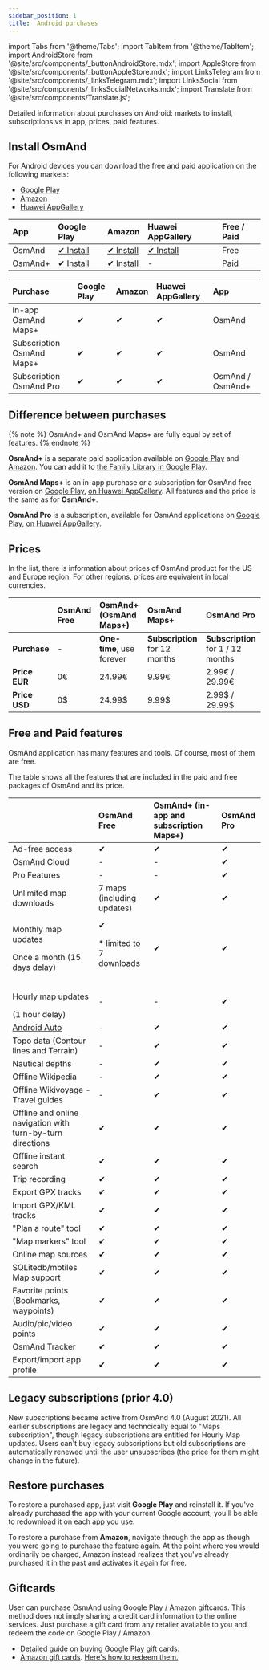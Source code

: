 ```yaml
---
sidebar_position: 1
title:  Android purchases
---
```


import Tabs from '@theme/Tabs';
import TabItem from '@theme/TabItem';
import AndroidStore from '@site/src/components/_buttonAndroidStore.mdx';
import AppleStore from '@site/src/components/_buttonAppleStore.mdx';
import LinksTelegram from '@site/src/components/_linksTelegram.mdx';
import LinksSocial from '@site/src/components/_linksSocialNetworks.mdx';
import Translate from '@site/src/components/Translate.js';

Detailed information about purchases on Android: markets to install, subscriptions vs in app, prices, paid features.

## Install OsmAnd

For Android devices you can download the free and paid application on the following markets:
- [Google Play](https://play.google.com/store/apps/dev?id=8483587772816822023)
- [Amazon](https://www.amazon.com/s?i=mobile-apps&rh=p_4%3AOsmAnd)
- [Huawei AppGallery](https://appgallery.huawei.com/#/app/C101486545)


|  App  | Google Play   | Amazon | Huawei AppGallery | Free / Paid |
| :------------- | :------------- | :------------- | :------------- | :------------- |
| OsmAnd  | [✔ Install](https://play.google.com/store/apps/details?id=net.osmand) | [✔ Install](https://www.amazon.com/OsmAnd-Maps-Navigation/dp/B00D0SA8I8) | [✔ Install](https://appgallery.huawei.com/#/app/C101486545) | Free |
| OsmAnd+  | [✔ Install](https://play.google.com/store/apps/details?id=net.osmand.plus) |  [✔ Install](https://www.amazon.com/OsmAnd-Maps-Navigation/dp/B00D0SEGMC/) | - | Paid |

| Purchase  | Google Play  | Amazon | Huawei AppGallery | App |
| :------------- | :------------- | :------------- | :------------- | :------------- |
| In-app OsmAnd Maps+ | ✔ | ✔ | ✔ | OsmAnd |
| Subscription OsmAnd Maps+ | ✔ | ✔ | ✔| OsmAnd |
| Subscription OsmAnd Pro | ✔ | ✔ | ✔ | OsmAnd / OsmAnd+ |

## Difference between purchases

{% note %}
OsmAnd+ and OsmAnd Maps+ are fully equal by set of features.
{% endnote %}

**OsmAnd+** is a separate paid application available on [Google Play](https://play.google.com/store/apps/details?id=net.osmand.plus) and [Amazon](https://www.amazon.com/OsmAnd-Maps-Navigation/dp/B00D0SEGMC). You can add it to [the Family Library in Google Play](https://support.google.com/googleplay/answer/7007852?hl=en).

**OsmAnd Maps+** is an in-app purchase or a subscription for OsmAnd free version on [Google Play](https://play.google.com/store/apps/details?id=net.osmand&hl=en&gl=US), [on Huawei AppGallery](https://appgallery.huawei.com/#/app/C101486545). All features and the price is the same as for **OsmAnd+**.

**OsmAnd Pro** is a subscription, available for OsmAnd applications on [Google Play](https://play.google.com/store/apps/dev?id=8483587772816822023),  [on Huawei AppGallery](https://appgallery.huawei.com/#/app/C101486545).

## Prices

In the list, there is information about prices of OsmAnd product for the US and Europe region. For other regions, prices are equivalent in local currencies.

|    | OsmAnd Free   | OsmAnd+ (OsmAnd Maps+) | OsmAnd Maps+ | OsmAnd Pro |
| :------------- | :------------- | :------------- | :------------- | :------------- |
| **Purchase** | - | **One-time**, use forever | **Subscription** for 12 months | **Subscription** for 1 / 12 months |
| **Price EUR** | 0€ | 24.99€  |  9.99€   |  2.99€ / 29.99€   |
| **Price USD** | 0$ | 24.99$  |  9.99$   |  2.99$ / 29.99$   |

## Free and Paid features

OsmAnd application has many features and tools. Of course, most of them are free. 

The table shows all the features that are included in the paid and free packages of OsmAnd and its price.

|    | OsmAnd Free   | OsmAnd+ (in-app and subscription Maps+) | OsmAnd Pro |
| :------------- | :------------- | :------------- | :------------- | 
| Ad-free access | ✔ | ✔ | ✔ |
| OsmAnd Cloud | - | - | ✔ |
| Pro Features | - | - | ✔ |
| Unlimited map downloads | 7 maps (including updates) | ✔ | ✔ |
| <p>Monthly map updates</p>  <p>Once a month (15 days delay)</p> | ✔ <p>* limited to 7 downloads</p> | ✔ | ✔ |
| <p>Hourly map updates</p> (1 hour delay) | - | - | ✔ |
| [Android Auto](https://www.android.com/auto/) | - | ✔ | ✔ |
| Topo data (Contour lines and Terrain) | - | ✔ | ✔ |
| Nautical depths | - | ✔ | ✔ |
| Offline Wikipedia | - | ✔ | ✔ |
| Offline Wikivoyage - Travel guides| - | ✔ | ✔ |
| Offline and online navigation with turn-by-turn directions | ✔ | ✔ | ✔ |
| Offline instant search | ✔ | ✔ | ✔ |
| Trip recording | ✔ | ✔ | ✔ |
| Export GPX tracks | ✔ | ✔ | ✔ |
| Import GPX/KML tracks | ✔ | ✔ | ✔ |
| "Plan a route" tool | ✔ | ✔ | ✔ |
| "Map markers" tool | ✔ | ✔ | ✔ |
| Online map sources | ✔ | ✔ | ✔ | 
| SQLitedb/mbtiles Map support | ✔ | ✔ | ✔ |
| Favorite points (Bookmarks, waypoints) | ✔ | ✔ | ✔ |
| Audio/pic/video points | ✔ | ✔ | ✔ |
| OsmAnd Tracker | ✔ | ✔ | ✔ |
| Export/import app profile | ✔ | ✔ | ✔ |


## Legacy subscriptions (prior 4.0)

New subscriptions became active from OsmAnd 4.0 (August 2021). All earlier subscriptions are legacy and techncically equal to "Maps subscription", though legacy subscriptions are entitled for Hourly Map updates. Users can't buy legacy subscriptions but old subscriptions are automatically renewed until the user unsubscribes (the price for them might change in the future).


## Restore purchases

To restore a purchased app, just visit **Google Play** and reinstall it. If you've already purchased the app with your current Google account, you'll be able to redownload it on each app you use.

To restore a purchase from **Amazon**, navigate through the app as though you were going to purchase the feature again. At the point where you would ordinarily be charged, Amazon instead realizes that you've already purchased it in the past and activates it again for free.

## Giftcards

User can purchase OsmAnd using Google Play / Amazon giftcards. This method does not imply sharing a credit card information to the online services. Just purchase a gift card from any retailer available to you and redeem the code on Google Play / Amazon.
- [Detailed guide on buying Google Play gift cards.](https://support.google.com/googleplay/answer/3422734?hl=en)
- [Amazon gift cards](https://www.amazon.com/gift-cards/b?ie=UTF8&node=2238192011). [Here's how to redeem them.](https://www.amazon.com/gp/help/customer/display.html?nodeId=201357470)
